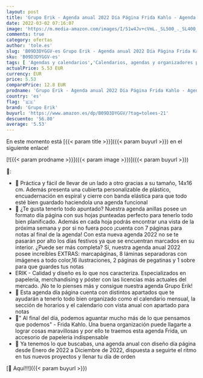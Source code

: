 ```yaml
---
layout: post
title: 'Grupo Erik - Agenda anual 2022 Día Página Frida Kahlo - Agenda Frida Kahlo - Agenda 2022 día por página │ Agenda 2022 - Planner 2022 - Agenda escolar 2022 - Producto con licencia oficial'
date: 2022-03-02 07:16:07
image: 'https://m.media-amazon.com/images/I/51w4Jv+cVmL._SL500_._SL400_.jpg'
comments: true
category: ofertas
author: 'tole.es'
slug: 'B09D3DYGGV-es Grupo Erik - Agenda anual 2022 Día Página Frida Kahlo -...'
sku: 'B09D3DYGGV-es'
tags: [ 'Agendas y calendarios','Calendarios, agendas y organizadores personales','Oficina y papelería','escolar','grupo erik', ]
actualPrice: 5.53 EUR
currency: EUR
price: 5.53
comparePrice: 12.8 EUR
prodname: 'Grupo Erik - Agenda anual 2022 Día Página Frida Kahlo - Agenda Frida Kahlo - Agenda 2022 día por página │ Agenda 2022 - Planner 2022 - Agenda escolar 2022 - Producto con licencia oficial'
country: 'es'
flag: '🇪🇸'
brand: 'Grupo Erik'
buyurl: 'https://www.amazon.es/dp/B09D3DYGGV/?tag=tolees-21'
descuento: '56.80'
average: '5.53'
---
```


En este momento está [{{< param title >}}]({{< param buyurl >}}) en el siguiente enlace!

[![{{< param prodname >}}]({{< param image >}})]({{< param buyurl >}})

🔎:

- 🦋 Práctica y fácil de llevar de un lado a otro gracias a su tamaño, 14x16 cm. Además presenta una cubierta personalizable de plástico, encuadernación en espiral y cierre con banda elástica para que todo esté bien guardado haciendola una agenda funcional
- 🌷 ¿Te gusta tenerlo todo apuntado? Nuestra agenda anillas posee un formato día página con sus hojas punteadas perfecto para tenerlo todo bien planificado. Además en cada hoja podrás encontrar una vista de la próxima semana y por si no fuera poco ¡cuenta con 7 páginas para notas al final de la agenda! Con esta nueva agenda 2022 no se te pasarán por alto los días festivos ya que se encuentran marcados en su interior. ¿Puede ser más completa? Sí, nuestra agenda anual 2022 posee increíbles EXTRAS: marcapáginas, 8 láminas separadoras con imágenes a todo color,16 ilustraciones, 2 páginas de pegatinas y 1 sobre para que guardes tus notas
- ERIK - Calidad y diseño es lo que nos caracteriza. Especializados en papelería, merchandising y póster con las licencias más actuales del mercado. ¡No te lo pienses más y consigue nuestra agenda Grupo Erik!
- 🦋 Esta agenda día página cuenta con distintos apartados que te ayudarán a tenerlo todo bien organizado como el calendario mensual, la sección de horarios y el calendario con vista anual con apartado para notas
- 🦋" Al final del día, podemos aguantar mucho más de lo que pensamos que podemos" - Frida Kahlo. Una buena organización puede llagarte a lograr cosas maravillosas y por ello te traemos esta agenda Frida, un accesorio de papeleria indispensable
- 🌷 Ya tenemos lo que buscabas, una agenda anual con diseño día página desde Enero de 2022 a Diciembre de 2022, dispuesta a seguirte el ritmo en tus nuevos proyectos y llenar tu día de orden

[🛒 Aquí!!!]({{< param buyurl >}})
